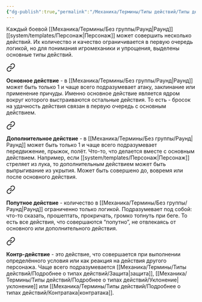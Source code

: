 ```yaml
---
{"dg-publish":true,"permalink":"/Механика/Термины/Типы действий/Типы действий/","noteIcon":"","created":"2025-09-07T13:19:25.705+03:00","updated":"2025-09-04T12:37:28.425+03:00"}
---
```




Каждый боевой [[Механика/Термины/Без группы/Раунд\|Раунд]] [[system/templates/Персонаж\|Персонаж]] может совершить несколько действий. Их количество и качество ограничивается в первую очередь логикой, но для понимания игромеханики и упрощения, выделены основные типы действий. 

<div class="transclusion internal-embed is-loaded"><a class="markdown-embed-link" href="/Механика/Термины/Типы действий/Подробнее о типах действий/Основное/" aria-label="Open link"><svg xmlns="http://www.w3.org/2000/svg" width="24" height="24" viewBox="0 0 24 24" fill="none" stroke="currentColor" stroke-width="2" stroke-linecap="round" stroke-linejoin="round" class="svg-icon lucide-link"><path d="M10 13a5 5 0 0 0 7.54.54l3-3a5 5 0 0 0-7.07-7.07l-1.72 1.71"></path><path d="M14 11a5 5 0 0 0-7.54-.54l-3 3a5 5 0 0 0 7.07 7.07l1.71-1.71"></path></svg></a><div class="markdown-embed">






**Основное действие** - в [[Механика/Термины/Без группы/Раунд\|Раунд]] может быть только 1 и чаще всего подразумевает атаку, заклинание или применение причуды. Именно основное действие является ядром вокруг которого выстраиваются остальные действия. То есть - бросок на удачность действия связан в первую очередь с основным действием.

</div></div>


<div class="transclusion internal-embed is-loaded"><a class="markdown-embed-link" href="/Механика/Термины/Типы действий/Подробнее о типах действий/Дополнительное/" aria-label="Open link"><svg xmlns="http://www.w3.org/2000/svg" width="24" height="24" viewBox="0 0 24 24" fill="none" stroke="currentColor" stroke-width="2" stroke-linecap="round" stroke-linejoin="round" class="svg-icon lucide-link"><path d="M10 13a5 5 0 0 0 7.54.54l3-3a5 5 0 0 0-7.07-7.07l-1.72 1.71"></path><path d="M14 11a5 5 0 0 0-7.54-.54l-3 3a5 5 0 0 0 7.07 7.07l1.71-1.71"></path></svg></a><div class="markdown-embed">






**Дополнительное действие** - в [[Механика/Термины/Без группы/Раунд\|Раунд]] может быть только 1 и чаще всего подразумевает передвижение, прыжок, полёт. Что-то, что делается вместе с основным действием. Например, если [[system/templates/Персонаж\|Персонаж]] стреляет из лука, то дополнительным действием может быть выпрыгивание из укрытия. Может быть совершено до, вовремя или после основного действия.

</div></div>


<div class="transclusion internal-embed is-loaded"><a class="markdown-embed-link" href="/Механика/Термины/Типы действий/Подробнее о типах действий/Попутное/" aria-label="Open link"><svg xmlns="http://www.w3.org/2000/svg" width="24" height="24" viewBox="0 0 24 24" fill="none" stroke="currentColor" stroke-width="2" stroke-linecap="round" stroke-linejoin="round" class="svg-icon lucide-link"><path d="M10 13a5 5 0 0 0 7.54.54l3-3a5 5 0 0 0-7.07-7.07l-1.72 1.71"></path><path d="M14 11a5 5 0 0 0-7.54-.54l-3 3a5 5 0 0 0 7.07 7.07l1.71-1.71"></path></svg></a><div class="markdown-embed">






**Попутное действие** - количество в [[Механика/Термины/Без группы/Раунд\|Раунд]] ограниченно только логикой. Подразумевает под собой: что-то сказать, прошептать, прокричать, громко топнуть при беге. То есть все действия, что совершаются “попутно”, не отвлекаясь от основного или дополнительного действия.

</div></div>


<div class="transclusion internal-embed is-loaded"><a class="markdown-embed-link" href="/Механика/Термины/Типы действий/Подробнее о типах действий/Контр-действие/" aria-label="Open link"><svg xmlns="http://www.w3.org/2000/svg" width="24" height="24" viewBox="0 0 24 24" fill="none" stroke="currentColor" stroke-width="2" stroke-linecap="round" stroke-linejoin="round" class="svg-icon lucide-link"><path d="M10 13a5 5 0 0 0 7.54.54l3-3a5 5 0 0 0-7.07-7.07l-1.72 1.71"></path><path d="M14 11a5 5 0 0 0-7.54-.54l-3 3a5 5 0 0 0 7.07 7.07l1.71-1.71"></path></svg></a><div class="markdown-embed">






**Контр-действие** - это действие, что совершается при выполнении определённого условия или как реакция на действия другого персонажа. Чаще всего подразумевается [[Механика/Термины/Типы действий/Подробнее о типах действий/Защита\|защита]], [[Механика/Термины/Типы действий/Подробнее о типах действий/Уклонение\|уклонение]] или [[Механика/Термины/Типы действий/Подробнее о типах действий/Контратака\|контратака]]. 

</div></div>
